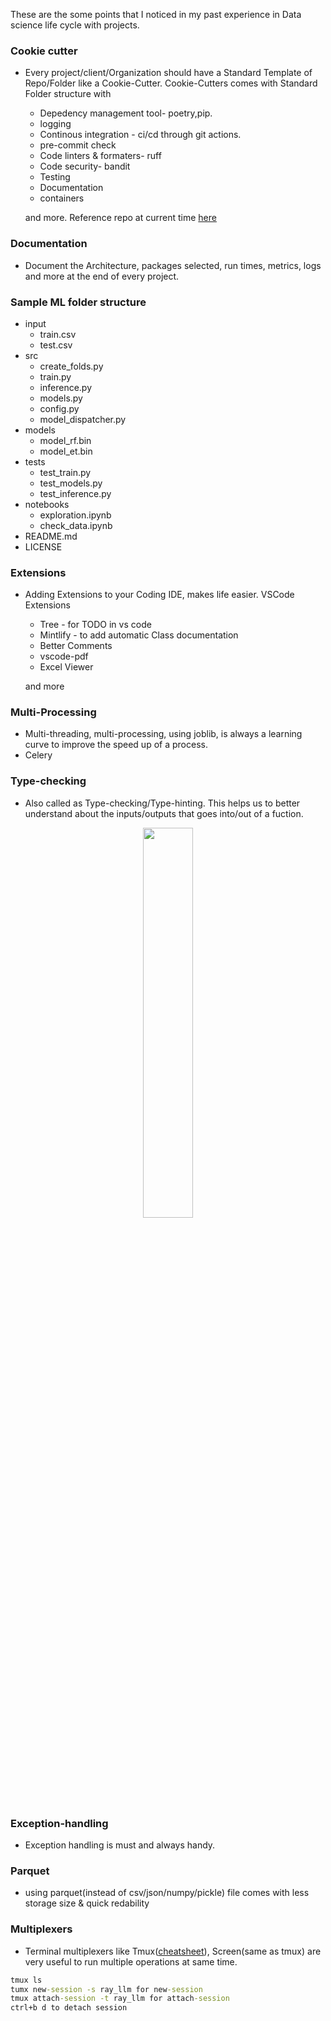 These are the some points that I noticed in my past experience in Data science life cycle with projects.

### Cookie cutter
- Every project/client/Organization should have a Standard Template of Repo/Folder like a Cookie-Cutter. Cookie-Cutters comes with Standard Folder structure with 
    - Depedency management tool- poetry,pip.
    - logging
    - Continous integration - ci/cd through git actions.
    - pre-commit check
    - Code linters & formaters- ruff
    - Code security- bandit
    - Testing
    - Documentation
    - containers

    and more. Reference repo at current time [here](https://github.com/fpgmaas/cookiecutter-poetry)

### Documentation
- Document the Architecture, packages selected, run times, metrics, logs and more at the end of every project.

### Sample ML folder structure

- input
    - train.csv
    - test.csv
- src
    - create_folds.py
    - train.py
    - inference.py
    - models.py
    - config.py
    - model_dispatcher.py
- models
    - model_rf.bin
    - model_et.bin
- tests
    - test_train.py
    - test_models.py
    - test_inference.py
- notebooks
    - exploration.ipynb
    - check_data.ipynb
- README.md
- LICENSE

### Extensions
- Adding Extensions to your Coding IDE, makes life easier. VSCode Extensions
    - Tree - for TODO in vs code
    - Mintlify - to add automatic Class documentation
    - Better Comments
    - vscode-pdf
    - Excel Viewer
    
    and more

### Multi-Processing
- Multi-threading, multi-processing, using joblib, is always a learning curve to improve the speed up of a process.
- Celery 

### Type-checking
- Also called as Type-checking/Type-hinting. This helps us to better understand about the inputs/outputs that goes into/out of a fuction.

<p align="center" width="100%">
    <img width="40%" src="../imgs/type_checking.png"></img>
</p>

### Exception-handling
- Exception handling is must and always handy.

### Parquet
- using parquet(instead of csv/json/numpy/pickle) file comes with less storage size & quick redability

### Multiplexers
- Terminal multiplexers like Tmux([cheatsheet](https://tmuxcheatsheet.com/)), Screen(same as tmux) are very useful to run multiple operations at same time.

```cmd
tmux ls
tumx new-session -s ray_llm for new-session
tmux attach-session -t ray_llm for attach-session
ctrl+b d to detach session
```

###